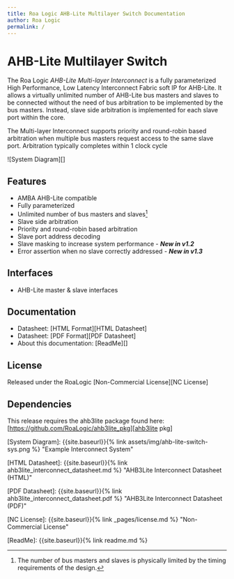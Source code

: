 ```yaml
---
title: Roa Logic AHB-Lite Multilayer Switch Documentation
author: Roa Logic
permalink: /
---
```


# AHB-Lite Multilayer Switch

The Roa Logic *AHB-Lite Multi-layer Interconnect* is a fully parameterized High Performance, Low Latency Interconnect Fabric soft IP for AHB-Lite. It allows a virtually unlimited number of AHB-Lite bus masters and slaves to be connected without the need of bus arbitration to be implemented by the bus masters. Instead, slave side arbitration is implemented for each slave port within the core.

The Multi-layer Interconnect supports priority and round-robin based arbitration when multiple bus masters request access to the same slave port. Arbitration typically completes within 1 clock cycle

![System Diagram][]

## Features

- AMBA AHB-Lite compatible
- Fully parameterized
- Unlimited number of bus masters and slaves[^1]
- Slave side arbitration
- Priority and round-robin based arbitration
- Slave port address decoding
- Slave masking to increase system performance - ***New in v1.2***
- Error assertion when no slave correctly addressed - ***New in v1.3***

## Interfaces

- AHB-Lite master & slave interfaces

## Documentation

- Datasheet: [HTML Format][HTML Datasheet]
- Datasheet: [PDF Format][PDF Datasheet]
- About this documentation: [ReadMe][]

## License

Released under the RoaLogic [Non-Commercial License][NC License]

## Dependencies

This release requires the ahb3lite package found here: [https://github.com/RoaLogic/ahb3lite_pkg][ahb3lite pkg]

[^1]: The number of bus masters and slaves is physically limited by the timing requirements of the design.

[GitHub Pages]:   https://roalogic.github.io/ahb3lite_interconnect/ "GitHub Pages Documentation"

[ahb3lite pkg]:   https://github.com/RoaLogic/ahb3lite_pkg "ahb3lite submodule"

[System Diagram]: {{site.baseurl}}{% link assets/img/ahb-lite-switch-sys.png %} "Example Interconnect System"

[HTML Datasheet]: {{site.baseurl}}{% link ahb3lite_interconnect_datasheet.md %} "AHB3Lite Interconnect Datasheet (HTML)"

[PDF Datasheet]:  {{site.baseurl}}{% link ahb3lite_interconnect_datasheet.pdf %} "AHB3Lite Interconnect Datasheet (PDF)"

[NC License]:     {{site.baseurl}}{% link _pages/license.md %} "Non-Commercial License"

[ReadMe]:         {{site.baseurl}}{% link readme.md %}
